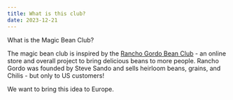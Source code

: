 ```yaml
---
title: What is this club?
date: 2023-12-21
---
```

What is the Magic Bean Club?

The magic bean club is inspired by the [Rancho Gordo Bean Club](https://www.ranchogordo.com/) - an online store and overall project to bring delicious beans to more people. Rancho Gordo was founded by Steve Sando and sells heirloom beans, grains, and Chilis - but only to US customers!

We want to bring this idea to Europe.


